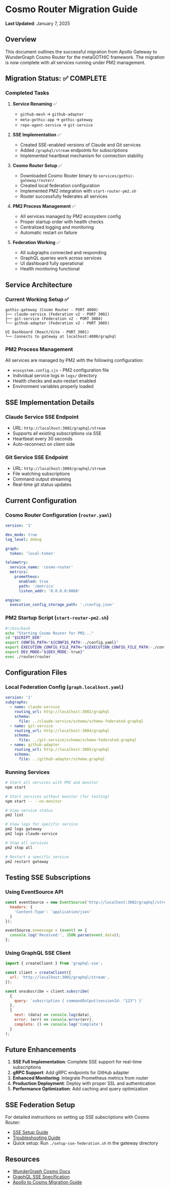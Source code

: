 # Cosmo Router Migration Guide

**Last Updated**: January 7, 2025

## Overview

This document outlines the successful migration from Apollo Gateway to WunderGraph Cosmo Router for the metaGOTHIC framework. The migration is now complete with all services running under PM2 management.

## Migration Status: ✅ COMPLETE

### Completed Tasks

1. **Service Renaming** ✅
   - `github-mesh` → `github-adapter`
   - `meta-gothic-app` → `gothic-gateway`
   - `repo-agent-service` → `git-service`

2. **SSE Implementation** ✅
   - Created SSE-enabled versions of Claude and Git services
   - Added `/graphql/stream` endpoints for subscriptions
   - Implemented heartbeat mechanism for connection stability

3. **Cosmo Router Setup** ✅
   - Downloaded Cosmo Router binary to `services/gothic-gateway/router/`
   - Created local federation configuration
   - Implemented PM2 integration with `start-router-pm2.sh`
   - Router successfully federates all services

4. **PM2 Process Management** ✅
   - All services managed by PM2 ecosystem config
   - Proper startup order with health checks
   - Centralized logging and monitoring
   - Automatic restart on failure

5. **Federation Working** ✅
   - All subgraphs connected and responding
   - GraphQL queries work across services
   - UI dashboard fully operational
   - Health monitoring functional

## Service Architecture

### Current Working Setup ✅
```
gothic-gateway (Cosmo Router - PORT 4000)
├── claude-service (Federation v2 - PORT 3002)
├── git-service (Federation v2 - PORT 3004)
└── github-adapter (Federation v2 - PORT 3005)

UI Dashboard (React/Vite - PORT 3001)
└── Connects to gateway at localhost:4000/graphql
```

### PM2 Process Management
All services are managed by PM2 with the following configuration:
- `ecosystem.config.cjs` - PM2 configuration file
- Individual service logs in `logs/` directory
- Health checks and auto-restart enabled
- Environment variables properly loaded

## SSE Implementation Details

### Claude Service SSE Endpoint
- URL: `http://localhost:3002/graphql/stream`
- Supports all existing subscriptions via SSE
- Heartbeat every 30 seconds
- Auto-reconnect on client side

### Git Service SSE Endpoint
- URL: `http://localhost:3004/graphql/stream`
- File watching subscriptions
- Command output streaming
- Real-time git status updates

## Current Configuration

### Cosmo Router Configuration (`router.yaml`)
```yaml
version: '1'

dev_mode: true
log_level: debug

graph:
  token: 'local-token'

telemetry:
  service_name: 'cosmo-router'
  metrics:
    prometheus:
      enabled: true
      path: '/metrics'
      listen_addr: '0.0.0.0:8088'

engine:
  execution_config_storage_path: './config.json'
```

### PM2 Startup Script (`start-router-pm2.sh`)
```bash
#!/bin/bash
echo "Starting Cosmo Router for PM2..."
cd "$SCRIPT_DIR"
export CONFIG_PATH="${CONFIG_PATH:-./config.yaml}"
export EXECUTION_CONFIG_FILE_PATH="${EXECUTION_CONFIG_FILE_PATH:-./config.json}"
export DEV_MODE="${DEV_MODE:-true}"
exec ./router/router
```

## Configuration Files

### Local Federation Config (`graph.localhost.yaml`)
```yaml
version: '1'
subgraphs:
  - name: claude-service
    routing_url: http://localhost:3002/graphql
    schema:
      file: ../claude-service/schema/schema-federated.graphql
  - name: git-service
    routing_url: http://localhost:3004/graphql
    schema:
      file: ../git-service/schema/schema-federated.graphql
  - name: github-adapter
    routing_url: http://localhost:3005/graphql
    schema:
      file: ../github-adapter/schema.graphql
```

### Running Services
```bash
# Start all services with PM2 and monitor
npm start

# Start services without monitor (for testing)
npm start -- --no-monitor

# View service status
pm2 list

# View logs for specific service
pm2 logs gateway
pm2 logs claude-service

# Stop all services
pm2 stop all

# Restart a specific service
pm2 restart gateway
```

## Testing SSE Subscriptions

### Using EventSource API
```javascript
const eventSource = new EventSource('http://localhost:3002/graphql/stream', {
  headers: {
    'Content-Type': 'application/json'
  }
});

eventSource.onmessage = (event) => {
  console.log('Received:', JSON.parse(event.data));
};
```

### Using GraphQL SSE Client
```javascript
import { createClient } from 'graphql-sse';

const client = createClient({
  url: 'http://localhost:3002/graphql/stream',
});

const unsubscribe = client.subscribe(
  {
    query: `subscription { commandOutput(sessionId: "123") }`
  },
  {
    next: (data) => console.log(data),
    error: (err) => console.error(err),
    complete: () => console.log('Complete')
  }
);
```

## Future Enhancements

1. **SSE Full Implementation**: Complete SSE support for real-time subscriptions
2. **gRPC Support**: Add gRPC endpoints for GitHub adapter
3. **Enhanced Monitoring**: Integrate Prometheus metrics from router
4. **Production Deployment**: Deploy with proper SSL and authentication
5. **Performance Optimization**: Add caching and query optimization

## SSE Federation Setup

For detailed instructions on setting up SSE subscriptions with Cosmo Router:
- [SSE Setup Guide](../services/gothic-gateway/README-SSE-SETUP.md)
- [Troubleshooting Guide](../services/gothic-gateway/TROUBLESHOOTING-CONFIG.md)
- Quick setup: Run `./setup-sse-federation.sh` in the gateway directory

## Resources

- [WunderGraph Cosmo Docs](https://cosmo-docs.wundergraph.com/)
- [GraphQL SSE Specification](https://github.com/enisdenjo/graphql-sse)
- [Apollo to Cosmo Migration Guide](https://cosmo-docs.wundergraph.com/guides/migration/apollo)

